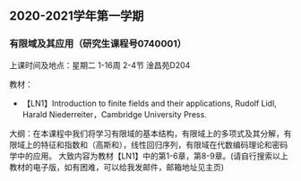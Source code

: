 ## 2020-2021学年第一学期
### 有限域及其应用（研究生课程号0740001）

上课时间及地点：星期二	1-16周	2-4节 淦昌苑D204

教材：
* 【LN1】Introduction to finite fields and their applications, Rudolf Lidl, Harald Niederreiter，Cambridge University Press.

大纲：在本课程中我们将学习有限域的基本结构，有限域上的多项式及其分解，有限域上的特征和指数和（高斯和），线性回归序列，有限域在代数编码理论和密码学中的应用。
大致内容为教材【LN1】中的第1-6章，第8-9章。(请自行搜索以上教材的电子版，如有困难，可以给我发邮件，邮箱地址见主页)

